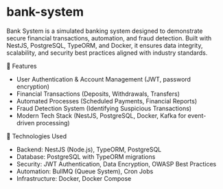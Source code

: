 # bank-system
Bank System is a simulated banking system designed to demonstrate secure financial transactions, automation, and fraud detection. Built with NestJS, PostgreSQL, TypeORM, and Docker, it ensures data integrity, scalability, and security best practices aligned with industry standards.

🔹 Features
- User Authentication & Account Management (JWT, password encryption)
- Financial Transactions (Deposits, Withdrawals, Transfers)
- Automated Processes (Scheduled Payments, Financial Reports)
- Fraud Detection System (Identifying Suspicious Transactions)
- Modern Tech Stack (NestJS, PostgreSQL, Docker, Kafka for event-driven processing)

🚀 Technologies Used
- Backend: NestJS (Node.js), TypeORM, PostgreSQL
- Database: PostgreSQL with TypeORM migrations
- Security: JWT Authentication, Data Encryption, OWASP Best Practices
- Automation: BullMQ (Queue System), Cron Jobs
- Infrastructure: Docker, Docker Compose
